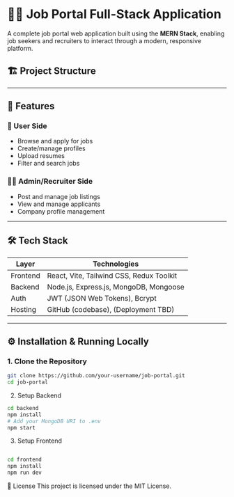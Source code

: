 # 🧑‍💼 Job Portal Full-Stack Application

A complete job portal web application built using the **MERN Stack**, enabling job seekers and recruiters to interact through a modern, responsive platform.

## 🏗️ Project Structure

---

## 🚀 Features

### 👤 User Side
- Browse and apply for jobs
- Create/manage profiles
- Upload resumes
- Filter and search jobs

### 🧑‍💼 Admin/Recruiter Side
- Post and manage job listings
- View and manage applicants
- Company profile management

---

## 🛠️ Tech Stack

| Layer      | Technologies                            |
|------------|------------------------------------------|
| Frontend   | React, Vite, Tailwind CSS, Redux Toolkit |
| Backend    | Node.js, Express.js, MongoDB, Mongoose   |
| Auth       | JWT (JSON Web Tokens), Bcrypt            |
| Hosting    | GitHub (codebase), (Deployment TBD)      |

---


## ⚙️ Installation & Running Locally

### 1. Clone the Repository
```bash
git clone https://github.com/your-username/job-portal.git
cd job-portal
```

2. Setup Backend
```bash
cd backend
npm install
# Add your MongoDB URI to .env
npm start
```
3. Setup Frontend
```bash

cd frontend
npm install
npm run dev
```

📄 License
This project is licensed under the MIT License.
